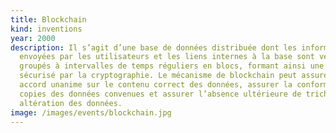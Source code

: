 ```yaml
---
title: Blockchain
kind: inventions
year: 2000
description: Il s’agit d’une base de données distribuée dont les informations
  envoyées par les utilisateurs et les liens internes à la base sont vérifiés et
  groupés à intervalles de temps réguliers en blocs, formant ainsi une chaîne
  sécurisé par la cryptographie. Le mécanisme de blockchain peut assurer un
  accord unanime sur le contenu correct des données, assurer la conformité des
  copies des données convenues et assurer l’absence ultérieure de tricherie par
  altération des données.
image: /images/events/blockchain.jpg
---
```

